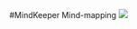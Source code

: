 #MindKeeper
Mind-mapping
<a href="https://ci.appveyor.com/project/DmitryKrohmal/mind-mapping"  target="_blank">
  <image src="https://ci.appveyor.com/api/projects/status/github//DmitryKrohmal/Mind-mapping">
</a>

